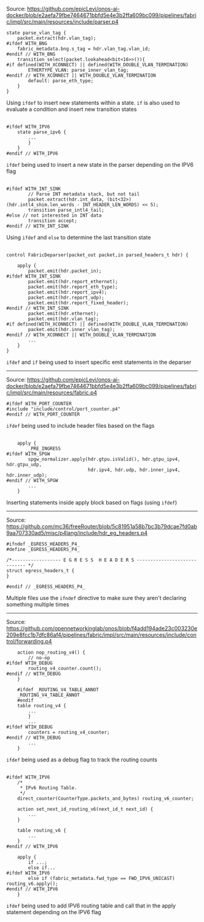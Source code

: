 Source: https://github.com/epicLevi/onos-ai-docker/blob/e2aefa79fbe7464671bbfd5e4e3b2ffa609bc099/pipelines/fabric/impl/src/main/resources/include/parser.p4
```
state parse_vlan_tag {
    packet.extract(hdr.vlan_tag);
#ifdef WITH_BNG
    fabric_metadata.bng.s_tag = hdr.vlan_tag.vlan_id;
#endif // WITH_BNG
    transition select(packet.lookahead<bit<16>>()){
#if defined(WITH_XCONNECT) || defined(WITH_DOUBLE_VLAN_TERMINATION)
        ETHERTYPE_VLAN: parse_inner_vlan_tag;
#endif // WITH_XCONNECT || WITH_DOUBLE_VLAN_TERMINATION
        default: parse_eth_type;
    }
}
```
Using `ifdef` to insert new statements within a state. `if` is also used to evaluate a condition and insert new transition states
<br>
<br>

```
#ifdef WITH_IPV6
    state parse_ipv6 {
        ...
        }
    }
#endif // WITH_IPV6
```
`ifdef` being used to insert a new state in the parser depending on the IPV6 flag
<br>
<br>

```
#ifdef WITH_INT_SINK
        // Parse INT metadata stack, but not tail
        packet.extract(hdr.int_data, (bit<32>) (hdr.intl4_shim.len_words - INT_HEADER_LEN_WORDS) << 5);
        transition parse_intl4_tail;
#else // not interested in INT data
        transition accept;
#endif // WITH_INT_SINK
```
Using `ifdef` and `else` to determine the last transition state
<br>
<br>

```
control FabricDeparser(packet_out packet,in parsed_headers_t hdr) {

    apply {
        packet.emit(hdr.packet_in);
#ifdef WITH_INT_SINK
        packet.emit(hdr.report_ethernet);
        packet.emit(hdr.report_eth_type);
        packet.emit(hdr.report_ipv4);
        packet.emit(hdr.report_udp);
        packet.emit(hdr.report_fixed_header);
#endif // WITH_INT_SINK
        packet.emit(hdr.ethernet);
        packet.emit(hdr.vlan_tag);
#if defined(WITH_XCONNECT) || defined(WITH_DOUBLE_VLAN_TERMINATION)
        packet.emit(hdr.inner_vlan_tag);
#endif // WITH_XCONNECT || WITH_DOUBLE_VLAN_TERMINATION
        ...
    }
}
```
`ifdef` and `if` being used to insert specific emit statements in the deparser

***

Source: https://github.com/epicLevi/onos-ai-docker/blob/e2aefa79fbe7464671bbfd5e4e3b2ffa609bc099/pipelines/fabric/impl/src/main/resources/fabric.p4

```
#ifdef WITH_PORT_COUNTER
#include "include/control/port_counter.p4"
#endif // WITH_PORT_COUNTER
```
`ifdef` being used to include header files based on the flags
<br>
<br>

```
    apply {
        _PRE_INGRESS
#ifdef WITH_SPGW
        spgw_normalizer.apply(hdr.gtpu.isValid(), hdr.gtpu_ipv4, hdr.gtpu_udp,
                              hdr.ipv4, hdr.udp, hdr.inner_ipv4, hdr.inner_udp);
#endif // WITH_SPGW
        ...
    }
```
Inserting statements inside apply block based on flags (using `ifdef`)

***

Source: https://github.com/mc36/freeRouter/blob/5c81951a58b7bc3b79dcae7fd0ab9aa707330ad5/misc/p4lang/include/hdr_eg_headers.p4
```
#ifndef _EGRESS_HEADERS_P4_
#define _EGRESS_HEADERS_P4_

/*------------------ E G R E S S  H E A D E R S ----------------------------- */
struct egress_headers_t {
}

#endif // _EGRESS_HEADERS_P4_
```
Multiple files use the `ifndef` directive to make sure they aren't declaring something multiple times

***

Source: https://github.com/opennetworkinglab/onos/blob/f4add194ade23c003230e209e8fcc1b7dfc86af4/pipelines/fabric/impl/src/main/resources/include/control/forwarding.p4
```
    action nop_routing_v4() {
        // no-op
#ifdef WTIH_DEBUG
        routing_v4_counter.count();
#endif // WITH_DEBUG
    }

    #ifdef _ROUTING_V4_TABLE_ANNOT
    _ROUTING_V4_TABLE_ANNOT
    #endif
    table routing_v4 {
        ...
        }
        ...
#ifdef WTIH_DEBUG
        counters = routing_v4_counter;
#endif // WITH_DEBUG
        ...
    }
```
`ifdef` being used as a debug flag to track the routing counts
<br>
<br>

```
#ifdef WITH_IPV6
    /*
     * IPv6 Routing Table.
     */
    direct_counter(CounterType.packets_and_bytes) routing_v6_counter;

    action set_next_id_routing_v6(next_id_t next_id) {
        ...
    }

    table routing_v6 {
        ...
    }
#endif // WITH_IPV6

    apply {
        if ...;
        else if...
#ifdef WITH_IPV6
        else if (fabric_metadata.fwd_type == FWD_IPV6_UNICAST) routing_v6.apply();
#endif // WITH_IPV6
    }
```
`ifdef` being used to add IPV6 routing table and call that in the apply statement depending on the IPV6 flag